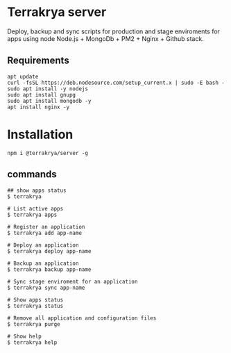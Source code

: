 # Terrakrya server

Deploy, backup and sync scripts for production and stage enviroments for apps using node Node.js + MongoDb + PM2 + Nginx + Github stack.

## Requirements

```
apt update
curl -fsSL https://deb.nodesource.com/setup_current.x | sudo -E bash -
sudo apt install -y nodejs
sudo apt install gnupg
sudo apt install mongodb -y
apt install nginx -y
```

# Installation
```
npm i @terrakrya/server -g
```
## commands
```
## show apps status
$ terrakrya

# List active apps
$ terrakrya apps

# Register an application
$ terrakrya add app-name

# Deploy an application
$ terrakrya deploy app-name

# Backup an application
$ terrakrya backup app-name

# Sync stage enviroment for an application
$ terrakrya sync app-name

# Show apps status
$ terrakrya status 

# Remove all application and configuration files
$ terrakrya purge

# Show help
$ terrakrya help

```